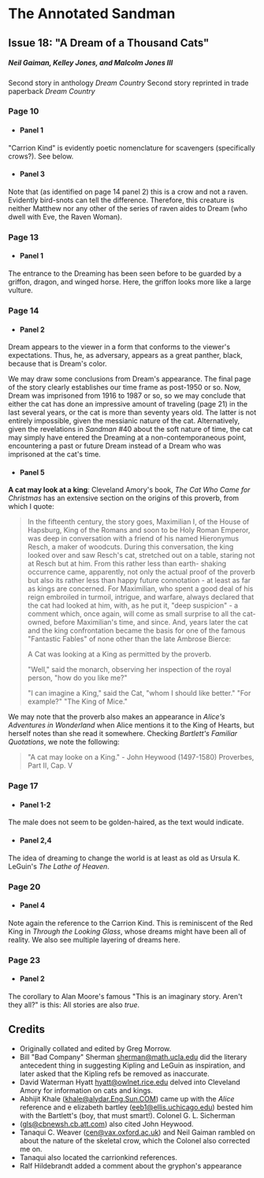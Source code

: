 # The Annotated Sandman

## Issue 18: "A Dream of a Thousand Cats"

##### Neil Gaiman, Kelley Jones, and Malcolm Jones III

Second story in anthology _Dream Country_
Second story reprinted in trade paperback _Dream Country_

### Page 10

- #### Panel 1

"Carrion Kind" is evidently poetic nomenclature for scavengers (specifically crows?). See below.

- #### Panel 3

Note that (as identified on page 14 panel 2) this is a crow and not a raven. Evidently bird-snots can tell the difference. Therefore, this creature is neither Matthew nor any other of the series of raven aides to Dream (who dwell with Eve, the Raven Woman).

### Page 13

- #### Panel 1

The entrance to the Dreaming has been seen before to be guarded by a griffon, dragon, and winged horse. Here, the griffon looks more like a large vulture.

### Page 14

- #### Panel 2

Dream appears to the viewer in a form that conforms to the viewer's expectations. Thus, he, as adversary, appears as a great panther, black, because that is Dream's color.

We may draw some conclusions from Dream's appearance. The final page of the story clearly establishes our time frame as post-1950 or so. Now, Dream was imprisoned from 1916 to 1987 or so, so we may conclude that either the cat has done an impressive amount of traveling (page 21) in the last several years, or the cat is more than seventy years old. The latter is not entirely impossible, given the messianic nature of the cat. Alternatively, given the revelations in _Sandman_ #40 about the soft nature of time, the cat may simply have entered the Dreaming at a non-contemporaneous point, encountering a past or future Dream instead of a Dream who was imprisoned at the cat's time.

- #### Panel 5

**A cat may look at a king**: Cleveland Amory's book, _The Cat Who Came for Christmas_ has an extensive section on the origins of this proverb, from which I quote:

> In the fifteenth century, the story goes, Maximilian I, of the House of Hapsburg, King of the Romans and soon to be Holy Roman Emperor, was deep in conversation with a friend of his named Hieronymus Resch, a maker of woodcuts. During this conversation, the king looked over and saw Resch's cat, stretched out on a table, staring not at Resch but at him. From this rather less than earth- shaking occurrence came, apparently, not only the actual proof of the proverb but also its rather less than happy future connotation - at least as far as kings are concerned. For Maximilian, who spent a good deal of his reign embroiled in turmoil, intrigue, and warfare, always declared that the cat had looked at him, with, as he put it, "deep suspicion" - a comment which, once again, will come as small surprise to all the cat-owned, before Maximilian's time, and since. And, years later the cat and the king confrontation became the basis for one of the famous "Fantastic Fables" of none other than the late Ambrose Bierce:
>
> A Cat was looking at a King as permitted by the proverb.
>
> "Well," said the monarch, observing her inspection of the royal person, "how do you like me?"
>
> "I can imagine a King," said the Cat, "whom I should like better."
> "For example?"
> "The King of Mice."

We may note that the proverb also makes an appearance in _Alice's Adventures in Wonderland_ when Alice mentions it to the King of Hearts, but herself notes than she read it somewhere. Checking _Bartlett's Familiar Quotations_, we note the following:

> "A cat may looke on a King." - John Heywood (1497-1580)
> Proverbes, Part II, Cap. V

### Page 17

- #### Panel 1-2

The male does not seem to be golden-haired, as the text would indicate.

- #### Panel 2,4

The idea of dreaming to change the world is at least as old as Ursula K. LeGuin's _The Lathe of Heaven_.

### Page 20

- #### Panel 4

Note again the reference to the Carrion Kind. This is reminiscent of the Red King in _Through the Looking Glass_, whose dreams might have been all of reality. We also see multiple layering of dreams here.

### Page 23

- #### Panel 2

The corollary to Alan Moore's famous "This is an imaginary story. Aren't they all?" is this: All stories are also _true_.

## Credits

- Originally collated and edited by Greg Morrow.
- Bill "Bad Company" Sherman <sherman@math.ucla.edu> did the literary antecedent thing in suggesting Kipling and LeGuin as inspiration, and later asked that the Kipling refs be removed as inaccurate.
- David Waterman Hyatt <hyatt@owlnet.rice.edu> delved into Cleveland Amory for information on cats and kings.
- Abhijit Khale (khale@alydar.Eng.Sun.COM) came up with the _Alice_ reference and e elizabeth bartley (eeb1@ellis.uchicago.edu) bested him with the Bartlett's (boy, that must smart!). Colonel G. L. Sicherman
- (gls@cbnewsh.cb.att.com) also cited John Heywood.
- Tanaqui C. Weaver (cen@vax.oxford.ac.uk) and Neil Gaiman rambled on about the nature of the skeletal crow, which the Colonel also corrected me on.
- Tanaqui also located the carrionkind references.
- Ralf Hildebrandt added a comment about the gryphon's appearance

